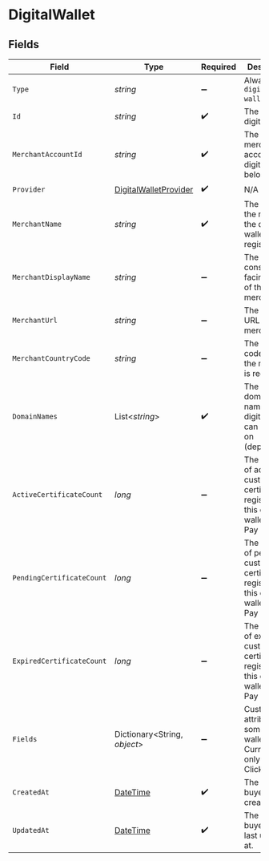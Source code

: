 # DigitalWallet


## Fields

| Field                                                                                                                    | Type                                                                                                                     | Required                                                                                                                 | Description                                                                                                              | Example                                                                                                                  |
| ------------------------------------------------------------------------------------------------------------------------ | ------------------------------------------------------------------------------------------------------------------------ | ------------------------------------------------------------------------------------------------------------------------ | ------------------------------------------------------------------------------------------------------------------------ | ------------------------------------------------------------------------------------------------------------------------ |
| `Type`                                                                                                                   | *string*                                                                                                                 | :heavy_minus_sign:                                                                                                       | Always `digital-wallet`.                                                                                                 | digital-wallet                                                                                                           |
| `Id`                                                                                                                     | *string*                                                                                                                 | :heavy_check_mark:                                                                                                       | The ID for the digital wallet.                                                                                           | 1808f5e6-b49c-4db9-94fa-22371ea352f5                                                                                     |
| `MerchantAccountId`                                                                                                      | *string*                                                                                                                 | :heavy_check_mark:                                                                                                       | The ID of the merchant account this digital wallet belongs to.                                                           | default                                                                                                                  |
| `Provider`                                                                                                               | [DigitalWalletProvider](../../Models/Components/DigitalWalletProvider.md)                                                | :heavy_check_mark:                                                                                                       | N/A                                                                                                                      |                                                                                                                          |
| `MerchantName`                                                                                                           | *string*                                                                                                                 | :heavy_check_mark:                                                                                                       | The name of the merchant the digital wallet is registered to.                                                            | ACME Inc.                                                                                                                |
| `MerchantDisplayName`                                                                                                    | *string*                                                                                                                 | :heavy_minus_sign:                                                                                                       | The consumer facing name of the merchant.                                                                                | ACME                                                                                                                     |
| `MerchantUrl`                                                                                                            | *string*                                                                                                                 | :heavy_minus_sign:                                                                                                       | The main URL of the merchant.                                                                                            | https://example.com                                                                                                      |
| `MerchantCountryCode`                                                                                                    | *string*                                                                                                                 | :heavy_minus_sign:                                                                                                       | The country code where the merchant is registered.                                                                       | US                                                                                                                       |
| `DomainNames`                                                                                                            | List<*string*>                                                                                                           | :heavy_check_mark:                                                                                                       | The list of domain names that a digital wallet can be used on (deprecated).                                              | example.com                                                                                                              |
| `ActiveCertificateCount`                                                                                                 | *long*                                                                                                                   | :heavy_minus_sign:                                                                                                       | The number of active custom certificates registered for this digital wallet (Apple Pay only).                            | 2                                                                                                                        |
| `PendingCertificateCount`                                                                                                | *long*                                                                                                                   | :heavy_minus_sign:                                                                                                       | The number of pending custom certificates registered for this digital wallet (Apple Pay only).                           | 1                                                                                                                        |
| `ExpiredCertificateCount`                                                                                                | *long*                                                                                                                   | :heavy_minus_sign:                                                                                                       | The number of expired custom certificates registered for this digital wallet (Apple Pay only).                           | 0                                                                                                                        |
| `Fields`                                                                                                                 | Dictionary<String, *object*>                                                                                             | :heavy_minus_sign:                                                                                                       | Custom attributes for some digital wallets. Currently only used by Click to Pay.                                         | {<br/>"digital_payment_application_id": "8faebf73-5b43-4514-b170-cbfb50c99fff",<br/>"digital_payment_application_name": "ACME"<br/>} |
| `CreatedAt`                                                                                                              | [DateTime](https://learn.microsoft.com/en-us/dotnet/api/system.datetime?view=net-5.0)                                    | :heavy_check_mark:                                                                                                       | The date this buyer was created at.                                                                                      | 2013-07-16T19:23:00.000+00:00                                                                                            |
| `UpdatedAt`                                                                                                              | [DateTime](https://learn.microsoft.com/en-us/dotnet/api/system.datetime?view=net-5.0)                                    | :heavy_check_mark:                                                                                                       | The date this buyer was last updated at.                                                                                 | 2013-07-16T19:23:00.000+00:00                                                                                            |